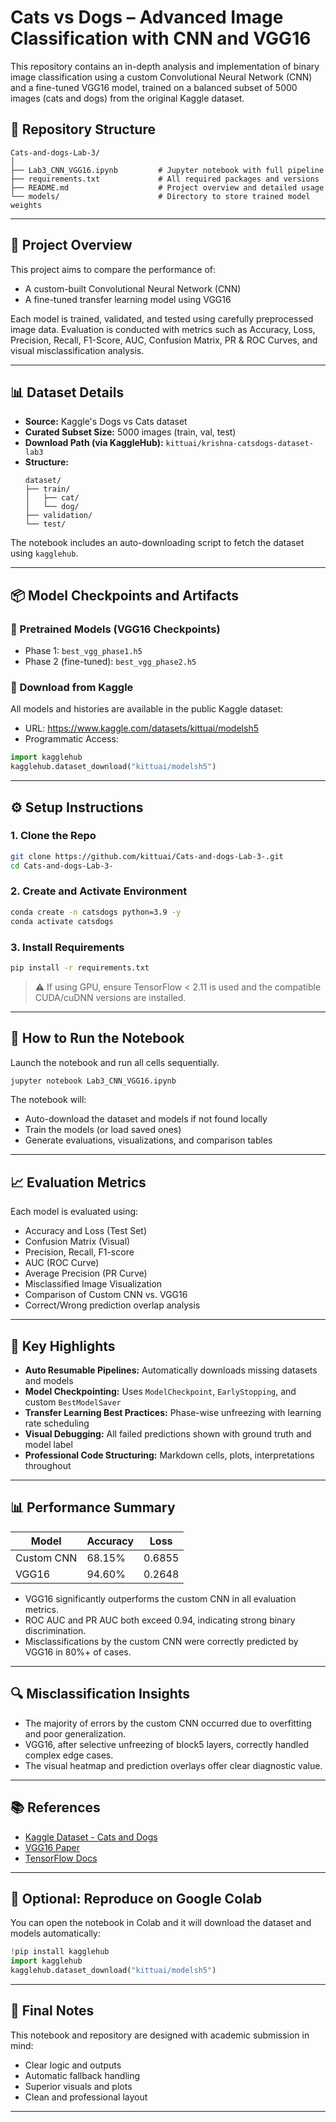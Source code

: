
# Cats vs Dogs – Advanced Image Classification with CNN and VGG16

This repository contains an in-depth analysis and implementation of binary image classification using a custom Convolutional Neural Network (CNN) and a fine-tuned VGG16 model, trained on a balanced subset of 5000 images (cats and dogs) from the original Kaggle dataset.

## 📁 Repository Structure

```
Cats-and-dogs-Lab-3/
│
├── Lab3_CNN_VGG16.ipynb         # Jupyter notebook with full pipeline
├── requirements.txt             # All required packages and versions
├── README.md                    # Project overview and detailed usage
└── models/                      # Directory to store trained model weights
```

---

## 🧠 Project Overview

This project aims to compare the performance of:

- A custom-built Convolutional Neural Network (CNN)
- A fine-tuned transfer learning model using VGG16

Each model is trained, validated, and tested using carefully preprocessed image data. Evaluation is conducted with metrics such as Accuracy, Loss, Precision, Recall, F1-Score, AUC, Confusion Matrix, PR & ROC Curves, and visual misclassification analysis.

---

## 📊 Dataset Details

- **Source:** Kaggle's Dogs vs Cats dataset
- **Curated Subset Size:** 5000 images (train, val, test)
- **Download Path (via KaggleHub):** `kittuai/krishna-catsdogs-dataset-lab3`
- **Structure:**
    ```
    dataset/
    ├── train/
    │   ├── cat/
    │   └── dog/
    ├── validation/
    └── test/
    ```

The notebook includes an auto-downloading script to fetch the dataset using `kagglehub`.

---

## 📦 Model Checkpoints and Artifacts

### 🔹 Pretrained Models (VGG16 Checkpoints)
- Phase 1: `best_vgg_phase1.h5`
- Phase 2 (fine-tuned): `best_vgg_phase2.h5`

### 🔹 Download from Kaggle
All models and histories are available in the public Kaggle dataset:
- URL: https://www.kaggle.com/datasets/kittuai/modelsh5
- Programmatic Access:
```python
import kagglehub
kagglehub.dataset_download("kittuai/modelsh5")
```

---

## ⚙️ Setup Instructions

### 1. Clone the Repo
```bash
git clone https://github.com/kittuai/Cats-and-dogs-Lab-3-.git
cd Cats-and-dogs-Lab-3-
```

### 2. Create and Activate Environment
```bash
conda create -n catsdogs python=3.9 -y
conda activate catsdogs
```

### 3. Install Requirements
```bash
pip install -r requirements.txt
```

> ⚠️ If using GPU, ensure TensorFlow < 2.11 is used and the compatible CUDA/cuDNN versions are installed.

---

## 🚀 How to Run the Notebook

Launch the notebook and run all cells sequentially.

```bash
jupyter notebook Lab3_CNN_VGG16.ipynb
```

The notebook will:
- Auto-download the dataset and models if not found locally
- Train the models (or load saved ones)
- Generate evaluations, visualizations, and comparison tables

---

## 📈 Evaluation Metrics

Each model is evaluated using:
- Accuracy and Loss (Test Set)
- Confusion Matrix (Visual)
- Precision, Recall, F1-score
- AUC (ROC Curve)
- Average Precision (PR Curve)
- Misclassified Image Visualization
- Comparison of Custom CNN vs. VGG16
- Correct/Wrong prediction overlap analysis

---

## 📌 Key Highlights

- **Auto Resumable Pipelines:** Automatically downloads missing datasets and models
- **Model Checkpointing:** Uses `ModelCheckpoint`, `EarlyStopping`, and custom `BestModelSaver`
- **Transfer Learning Best Practices:** Phase-wise unfreezing with learning rate scheduling
- **Visual Debugging:** All failed predictions shown with ground truth and model label
- **Professional Code Structuring:** Markdown cells, plots, interpretations throughout

---

## 📊 Performance Summary

| Model      | Accuracy | Loss   |
|------------|----------|--------|
| Custom CNN | 68.15%   | 0.6855 |
| VGG16      | 94.60%   | 0.2648 |

- VGG16 significantly outperforms the custom CNN in all evaluation metrics.
- ROC AUC and PR AUC both exceed 0.94, indicating strong binary discrimination.
- Misclassifications by the custom CNN were correctly predicted by VGG16 in 80%+ of cases.

---

## 🔍 Misclassification Insights

- The majority of errors by the custom CNN occurred due to overfitting and poor generalization.
- VGG16, after selective unfreezing of block5 layers, correctly handled complex edge cases.
- The visual heatmap and prediction overlays offer clear diagnostic value.

---

## 📚 References

- [Kaggle Dataset - Cats and Dogs](https://www.kaggle.com/datasets/kittuai/krishna-catsdogs-dataset-lab3)
- [VGG16 Paper](https://arxiv.org/abs/1409.1556)
- [TensorFlow Docs](https://www.tensorflow.org/api_docs)

---

## 🧪 Optional: Reproduce on Google Colab

You can open the notebook in Colab and it will download the dataset and models automatically:
```python
!pip install kagglehub
import kagglehub
kagglehub.dataset_download("kittuai/modelsh5")
```

---

## 📝 Final Notes

This notebook and repository are designed with academic submission in mind:
- Clear logic and outputs
- Automatic fallback handling
- Superior visuals and plots
- Clean and professional layout

---


